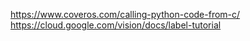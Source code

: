 https://www.coveros.com/calling-python-code-from-c/
https://cloud.google.com/vision/docs/label-tutorial
